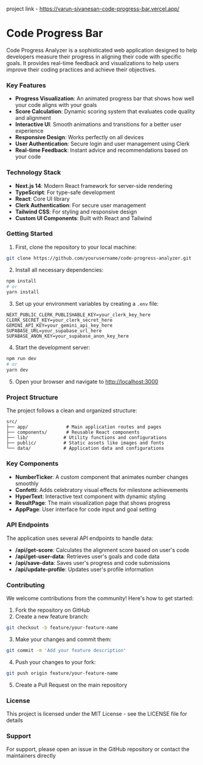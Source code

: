 project link - https://varun-sivanesan-code-progress-bar.vercel.app/ 


# Code Progress Bar

Code Progress Analyzer is a sophisticated web application designed to help developers measure their progress in aligning their code with specific goals. It provides real-time feedback and visualizations to help users improve their coding practices and achieve their objectives.

### Key Features

- **Progress Visualization**: An animated progress bar that shows how well your code aligns with your goals
- **Score Calculation**: Dynamic scoring system that evaluates code quality and alignment
- **Interactive UI**: Smooth animations and transitions for a better user experience
- **Responsive Design**: Works perfectly on all devices
- **User Authentication**: Secure login and user management using Clerk
- **Real-time Feedback**: Instant advice and recommendations based on your code

### Technology Stack

- **Next.js 14**: Modern React framework for server-side rendering
- **TypeScript**: For type-safe development
- **React**: Core UI library
- **Clerk Authentication**: For secure user management
- **Tailwind CSS**: For styling and responsive design
- **Custom UI Components**: Built with React and Tailwind

### Getting Started

1. First, clone the repository to your local machine:
```bash
git clone https://github.com/yourusername/code-progress-analyzer.git
```

2. Install all necessary dependencies:
```bash
npm install
# or
yarn install
```

3. Set up your environment variables by creating a `.env` file:
```
NEXT_PUBLIC_CLERK_PUBLISHABLE_KEY=your_clerk_key_here
CLERK_SECRET_KEY=your_clerk_secret_here
GEMINI_API_KEY=your_gemini_api_key_here
SUPABASE_URL=your_supabase_url_here
SUPABASE_ANON_KEY=your_supabase_anon_key_here
```

4. Start the development server:
```bash
npm run dev
# or
yarn dev
```

5. Open your browser and navigate to [http://localhost:3000](http://localhost:3000)

### Project Structure

The project follows a clean and organized structure:

```
src/
├── app/              # Main application routes and pages
├── components/       # Reusable React components
├── lib/             # Utility functions and configurations
├── public/          # Static assets like images and fonts
└── data/            # Application data and configurations
```

### Key Components

- **NumberTicker**: A custom component that animates number changes smoothly
- **Confetti**: Adds celebratory visual effects for milestone achievements
- **HyperText**: Interactive text component with dynamic styling
- **ResultPage**: The main visualization page that shows progress
- **AppPage**: User interface for code input and goal setting

### API Endpoints

The application uses several API endpoints to handle data:

- **/api/get-score**: Calculates the alignment score based on user's code
- **/api/get-user-data**: Retrieves user's goals and code data
- **/api/save-data**: Saves user's progress and code submissions
- **/api/update-profile**: Updates user's profile information

### Contributing

We welcome contributions from the community! Here's how to get started:

1. Fork the repository on GitHub
2. Create a new feature branch:
```bash
git checkout -b feature/your-feature-name
```
3. Make your changes and commit them:
```bash
git commit -m 'Add your feature description'
```
4. Push your changes to your fork:
```bash
git push origin feature/your-feature-name
```
5. Create a Pull Request on the main repository

### License

This project is licensed under the MIT License - see the LICENSE file for details

### Support

For support, please open an issue in the GitHub repository or contact the maintainers directly
